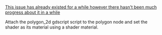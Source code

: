 [This issue has already existed for a while however there hasn't been much progress about it in a while](https://github.com/godotengine/godot/issues/79043)

Attach the polygon_2d gdscript script to the polygon node and set the shader as its material using a shader material.

